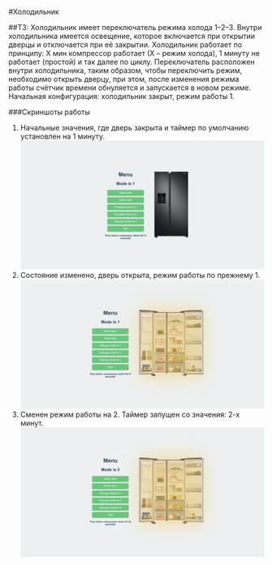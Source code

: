 #Холодильник

##ТЗ:
Холодильник имеет переключатель режима холода 1–2–3. Внутри холодильника имеется освещение, которое включается при открытии дверцы и отключается при её закрытии. Холодильник работает по принципу: X мин компрессор работает (Х – режим холода), 1 минуту не работает (простой) и так далее по циклу. Переключатель расположен внутри холодильника, таким образом, чтобы переключить режим, необходимо открыть дверцу, при этом, после изменения режима работы счётчик времени обнуляется и запускается в новом режиме. Начальная конфигурация: холодильник закрыт, режим работы 1.

###Скриншоты работы

1. Начальные значения, где дверь закрыта и таймер по умолчанию установлен на 1 минуту.
   ![Пример где дверь закрыта](./img/doorIsClose.png)
2. Состояние изменено, дверь открыта, режим работы по прежнему 1.
   ![Пример где дверь открыта](./img/doorIsOpen.png)
3. Сменен режим работы на 2. Таймер запущен со значения: 2-х минут.
   ![Выбран второй режим](./img/mode2Selected.png)
